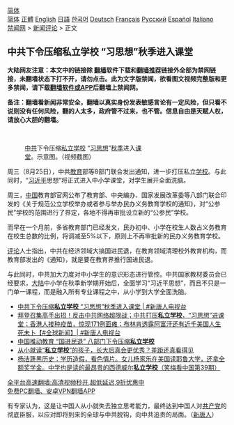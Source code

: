  <!-- 面包屑导航 --> <div class="breadcrumb"><!-- GTranslate: https://gtranslate.io/ -->  <div class="switcher notranslate">  <div class="selected">  <a href="#" onclick="return false;"> 简体</a>  </div>  <div class="option">  <a href="https://www.bannedbook.org" onclick="doGTranslate('zh-CN|zh-CN');jQuery('div.switcher div.selected a').html(jQuery(this).html());return false;" title="简体中文" class="nturl selected"> 简体</a>  <a href="https://www.bannedbook.org/zh-tw/" onclick="doGTranslate('zh-CN|zh-TW');jQuery('div.switcher div.selected a').html(jQuery(this).html());return false;" title="繁體中文" class="nturl"> 正體</a>  <a href="https://www.bannedbook.org/en/" onclick="doGTranslate('zh-CN|en');jQuery('div.switcher div.selected a').html(jQuery(this).html());return false;" title="English" class="nturl"> English</a>  <a href="https://www.bannedbook.org/ja/" onclick="doGTranslate('zh-CN|ja');jQuery('div.switcher div.selected a').html(jQuery(this).html());return false;" title="日本語" class="nturl"> 日語</a>  <a href="https://www.bannedbook.org/ko/" onclick="doGTranslate('zh-CN|ko');jQuery('div.switcher div.selected a').html(jQuery(this).html());return false;" title="한국어" class="nturl"> 한국어</a>  <a href="https://www.bannedbook.org/de/" onclick="doGTranslate('zh-CN|de');jQuery('div.switcher div.selected a').html(jQuery(this).html());return false;" title="Deutsch" class="nturl"> Deutsch</a>  <a href="https://www.bannedbook.org/fr/" onclick="doGTranslate('zh-CN|fr');jQuery('div.switcher div.selected a').html(jQuery(this).html());return false;" title="Français" class="nturl"> Français</a>  <a href="https://www.bannedbook.org/ru/" onclick="doGTranslate('zh-CN|ru');jQuery('div.switcher div.selected a').html(jQuery(this).html());return false;" title="Русский" class="nturl"> Русский</a>  <a href="https://www.bannedbook.org/es/" onclick="doGTranslate('zh-CN|es');jQuery('div.switcher div.selected a').html(jQuery(this).html());return false;" title="Español" class="nturl"> Español</a>  <a href="https://www.bannedbook.org/it/" onclick="doGTranslate('zh-CN|it');jQuery('div.switcher div.selected a').html(jQuery(this).html());return false;" title="Italiano" class="nturl"> Italiano</a>  </div>  </div>      <div class='breadcrumb-sub'><!-- Breadcrumb NavXT 6.3.0 --> <a href="https://www.bannedbook.org/" class="home">禁闻网</a> &gt; <a href="https://www.bannedbook.org/bnews/comments/" class="category">新闻评论</a> &gt; 正文</div></div><h2>中共下令压缩私立学校 “习思想”秋季进入课堂</h2> <p class="notice"><b>大陆网友注意：本文中的链接除 <a href="https://github.com/bannedbook/fanqiang" >翻墙</a>软件下载和<a href="https://github.com/killgcd/justmysocks/blob/master/README.md">翻墙推荐</a>链接外全部为禁网链接，未翻墙状态下打不开，请勿点击。此为文字版禁闻，欲看图文视频完整版和更多禁闻，请下载<a href="https://github.com/bannedbook/fanqiang">翻墙软件或APP</a>后翻墙上禁闻网。</p><p>备注：翻墙看新闻非常安全，翻墙以真实身份发表敏感言论有一定风险，但只看不说则没有任何风险，翻的人太多，政府管不过来，也不管。信息自由是天赋人权，请放心大胆的翻墙。</b></p>  <div class="entry"> <br /> <figure><a href="https://i2.wp.com/upload-images-bucket-v64rleca837do.s3.eu-west-1.amazonaws.com/wp-content/uploads/2021/08/26034616/Screen-Shot-2021-08-25-at-23.39.06.png?fit=922%2C634&#038;ssl=1" data-caption="中共下令压缩私立学校 “习思想”秋季进入课堂。示意图。（视频截图）"></a><figcaption class="wp-caption-text"><a href="https://www.bannedbook.org/bnews/tag/%e4%b8%ad%e5%85%b1/" class="st_tag internal_tag" rel="tag" title="标签 中共 下的日志">中共</a>下令压缩<a href="https://www.bannedbook.org/bnews/tag/%E7%A7%81%E7%AB%8B%E5%AD%A6%E6%A0%A1/" class="st_tag internal_tag" rel="tag" title="标签 私立学校 下的日志">私立学校</a> “<a href="https://www.bannedbook.org/bnews/tag/%E4%B9%A0%E6%80%9D%E6%83%B3/" class="st_tag internal_tag" rel="tag" title="标签 习思想 下的日志">习思想</a>”<a href="https://www.bannedbook.org/bnews/tag/%E7%A7%8B%E5%AD%A3/" class="st_tag internal_tag" rel="tag" title="标签 秋季 下的日志">秋季</a>进入<a href="https://www.bannedbook.org/bnews/tag/%E8%AF%BE%E5%A0%82/" class="st_tag internal_tag" rel="tag" title="标签 课堂 下的日志">课堂</a>。示意图。（视频截图）</figcaption></figure> <p>周三（8月25日），中共<a href="https://www.bannedbook.org/bnews/tag/%e6%95%99%e8%82%b2/" class="st_tag internal_tag" rel="tag" title="标签 教育 下的日志">教育</a>部等8部门联合发出通知，进一步打压私立<a href="https://www.bannedbook.org/bnews/tag/%e5%ad%a6%e6%a0%a1/" class="st_tag internal_tag" rel="tag" title="标签 学校 下的日志">学校</a>。与此同时，“<a href="https://www.bannedbook.org/bnews/tag/%e4%b9%a0%e8%bf%91%e5%b9%b3/" class="st_tag internal_tag" rel="tag" title="标签 习近平 下的日志">习近平</a>思想”将正式进入中小学课堂，对学生展开全面洗脑。</p> <p>周三，<span class='wp_keywordlink_affiliate'><a href="https://www.bannedbook.org/" title="中国" target="_blank">中国</a></span>教育部官网公布了教育部、中央编办、国家发展改革委等八部门联合印发的《关于规范公立学校举办或者参与举办民办义务教育学校的通知》，对“公参民”学校的范围进行了界定，各地不得再审批设立新的“公参民”学校。</p>  <p>而早在一个月前，多省教育部门已经发文，民办初中、小学在校生人数占义务教育在校生总数的比例，将调减至5%以下，原则上不再审批新的民办义务教育学校。</p> <p><span class='wp_keywordlink_affiliate'><a href="https://www.bannedbook.org/bnews/comments/" title="新闻评论" target="_blank">评论</a></span>人士指出，中共在经济领域大搞国进民退，在教育领域清理校外教育机构，而教育部发出的《通知》，就是要在教育界推行国进民退。</p>  <p>与此同时，中共加大力度对中小学生的意识形态进行管控。中共国家教材委员会已经要求，<span class='wp_keywordlink_affiliate'><a href="https://www.bannedbook.org/" title="大陆" target="_blank">大陆</a></span>中小学在秋季新学期开始后，全面学习“习近平思想”，而且不只是一门单一课程，而是融入所有专业课程之中，从小学到大学全面洗脑。</p> <ul class='op-related-articles' title='相关阅读'> <li><a href='https://www.bannedbook.org/bnews/bannedvideo/20210826/1613399.html' target='_blank'>中共下令压缩<b>私立学校</b> “习思想”秋季进入课堂 | #新唐人电视台</a></li> <li><a href='https://www.bannedbook.org/bnews/bannedvideo/20210826/1613256.html' target='_blank'>拜登召集高手出招！反击中共网络超限战；中共打压<b>私立学校</b>，“习思想”进课堂；香港人接种疫苗，惊现171例面瘫；布林肯透露阿富汗还有近千美国人生死未卜【#全球新闻】| #新唐人电视台</a></li> <li><a href='https://www.bannedbook.org/bnews/ssgc/20210825/1613106.html' target='_blank'>中国推动教育 “国进民退” 八部门下令压缩<b>私立学校</b></a></li> <li><a href='https://www.bannedbook.org/bnews/lifebaike/20210403/1518651.html' target='_blank'>从小就读“<b>私立学校</b>”的孩子，长大后真会更优秀？差距还真看得见</a></li> <li><a href='https://www.bannedbook.org/bnews/bannedvideo/20210325/1512568.html' target='_blank'>杨洁篪黑历史：学历造假，看色情片。女儿杨家乐在美国读耶鲁大学，还拿全额奖学金。中学也是读的最昂贵的西德威尔<b>私立学校</b>（笑梅看中国第39期）</a></li> </ul> <p class="texttj"> <a href="https://github.com/bannedbook/fanqiang/wiki/V2ray%E6%9C%BA%E5%9C%BA" target="_blank">全平台高速翻墙:高清视频秒开,超低延迟,9折优惠中</a><br/> <a href="https://github.com/bannedbook/fanqiang/wiki/%E7%A6%81%E9%97%BB%E7%BD%91%E5%AE%89%E5%8D%93%E7%BF%BB%E5%A2%99%E6%96%B0%E9%97%BBAPP" target="_blank">免费PC翻墙、安卓VPN翻墙APP</a></p> <p>有专家认为，这是让中国人从小就失去独立思考能力，最终达到中国人对<a href="https://www.bannedbook.org/bnews/tag/%e5%85%b1%e4%ba%a7%e5%85%9a/" class="st_tag internal_tag" rel="tag" title="标签 共产党 下的日志">共产党</a>的彻底臣服，以应对即将到来的全球与中共脱钩，向中共追责的局面。（<span class='wp_keywordlink_affiliate'><a href="https://www.ntdtv.com/" title="新唐人">新唐人</a></span>）</p><a name='sharetosocial'></a>  <div style="margin-bottom:5px;padding-bottom:5px;clear:both"> <div id="archive-pix-1" class="banner-ads"> <!-- AuctionX Display platform tag START --> <div id="26318x728x90x621x_ADSLOT2" clicktrack="%%CLICK_URL_ESC%%"></div> <!-- AuctionX Display platform tag END --> </div> <div id="archive-pix-2" class="banner-ads"> <!-- AuctionX Display platform tag START --> <div id="26315x300x250x621x_ADSLOT2" clicktrack="%%CLICK_URL_ESC%%"></div> <!-- AuctionX Display platform tag END --> </div> </div>  <div id="archive-pix-1" class="banner-ads"> <!-- AuctionX Display platform tag START --> <div id="26318x728x90x621x_ADSLOT3" clicktrack="%%CLICK_URL_ESC%%"></div> <!-- AuctionX Display platform tag END --> </div> </div><!--END ENTRY--> 